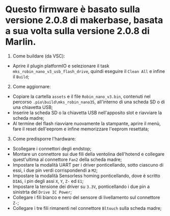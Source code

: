 # Questo firmware è basato sulla versione 2.0.8 di makerbase, basata a sua volta sulla versione 2.0.8 di Marlin.

1. Come buildare (da VSC):
- Aprire il plugin platformIO e selezionare il task `mks_robin_nano_v3_usb_flash_drive`, quindi eseguire il `Clean All` e infine il `Build`;

2. Come aggiornare:
- Copiare la cartella `assets` e il file `Robin_nano_v3.bin`, contenuti nel percorso `.pio\build\mks_robin_nano35`, all'interno di una scheda SD o di una chiavetta USB;
- Inserire la scheda SD o la chiavetta USB nell'apposito slot e riavviare la scheda madre;
- Al termine del flash riavviare nuovamente la stampante, aprire il menù, fare il reset dell'eeprom e infine memorizzare l'eeprom resettata;

3. Come predisporre l'hardware:
- Scollegare i connettori degli endstop;
- Montare un connettore sui due fili della ventolina dell'hotend e collegare quest'ultima al connettore `Fan2` della scheda madre;
- Impostare la modalità UART per i driver ponticellando, sotto ciascuno di essi, i due pin verdi corrispondendi a `M2`;
- Impostare la modalità Sensorless homing ponticellando, dove è scritto `DIAG`, i pin degli assi `X`, `Y`, `Z-` ed `E1`;
- Impostare la tensione dei driver su `3.3V`, ponticellando i due pin a sinistrta del `Drive IC Power`;
- Collegare i fili bianco e nero del sensore di livellamento sul connettore `Z-`;
- Collegare i tre fili rimanenti nel connettore `Bltouch` sulla scheda madre;